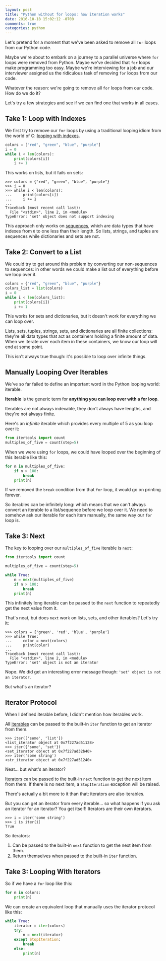```yaml
---
layout: post
title: "Python without for loops: how iteration works"
date: 2016-10-18 15:02:12 -0700
comments: true
categories: python
---
```


Let's pretend for a moment that we've been asked to remove all `for` loops from our Python code.

Maybe we're about to embark on a journey to a parallel universe where `for` loops were removed from Python.  Maybe we've decided that `for` loops make programming too easy.  Maybe we're interviewing for a job and our interviewer assigned us the ridiculous task of removing `for` loops from our code.

Whatever the reason: we're going to remove all `for` loops from our code.  How do we do it?

Let's try a few strategies and see if we can find one that works in all cases.


## Take 1: Loop with Indexes

We first try to remove our `for` loops by using a traditional looping idiom from the world of C: [looping with indexes][loop with indexes].

```python
colors = ["red", "green", "blue", "purple"]
i = 0
while i < len(colors):
    print(colors[i])
    i += 1
```

This works on lists, but it fails on sets:

```pycon
>>> colors = {"red", "green", "blue", "purple"}
>>> i = 0
>>> while i < len(colors):
...     print(colors[i])
...     i += 1
...
Traceback (most recent call last):
  File "<stdin>", line 2, in <module>
TypeError: 'set' object does not support indexing
```

This approach only works on [sequences][], which are data types that have indexes from `0` to one less than their length.  So lists, strings, and tuples are sequences while dictionaries and sets are not.


## Take 2: Convert to a List

We could try to get around this problem by converting our non-sequences to sequences: in other words we could make a list out of everything before we loop over it.

```python
colors = {"red", "green", "blue", "purple"}
colors_list = list(colors)
i = 0
while i < len(colors_list):
    print(colors[i])
    i += 1
```

This works for sets and dictionaries, but it doesn't work for everything we can loop over.

Lists, sets, tuples, strings, sets, and dictionaries are all finite collections: they're all data types that act as containers holding a finite amount of data.  When we iterate over each item in these containers, we know our loop will end at some point.

This isn't always true though: it's possible to loop over infinite things.


## Manually Looping Over Iterables

We've so far failed to define an important word in the Python looping world: iterable.

**Iterable** is the generic term for **anything you can loop over with a for loop**.

Iterables are not always indexable, they don't always have lengths, and they're not always finite.

Here's an *infinite* iterable which provides every multiple of 5 as you loop over it:

```python
from itertools import count
multiples_of_five = count(step=5)
```

When we were using `for` loops, we could have looped over the beginning of this iterable like this:

```python
for n in multiples_of_five:
    if n > 100:
        break
    print(n)
```

If we removed the `break` condition from that `for` loop, it would go on printing forever.

So iterables can be infinitely long: which means that we can't always convert an iterable to a list/sequence before we loop over it.  We need to somehow ask our iterable for each item manually, the same way our `for` loop is.


## Take 3: Next

The key to looping over our `multiples_of_five` iterable is `next`:

```python
from itertools import count

multiples_of_five = count(step=5)

while True:
    n = next(multiples_of_five)
    if n > 100:
        break
    print(n)
```

This infinitely long iterable can be passed to the `next` function to repeatedly get the next value from it.

That's neat, but does `next` work on lists, sets, and other iterables?  Let's try it:

```pycon
>>> colors = {'green', 'red', 'blue', 'purple'}
>>> while True:
...     color = next(colors)
...     print(color)
...
Traceback (most recent call last):
  File "<stdin>", line 2, in <module>
TypeError: 'set' object is not an iterator
```

Nope.  We did get an interesting error message though: `'set' object is not an iterator`.

But what's an iterator?


## Iterator Protocol

When I defined iterable before, I didn't mention how iterables work.

All [iterables][] can be passed to the built-in `iter` function to get an iterator from them.

```pycon
>>> iter(['some', 'list'])
<list_iterator object at 0x7f227ad51128>
>>> iter({'some', 'set'})
<set_iterator object at 0x7f227ad32b40>
>>> iter('some string')
<str_iterator object at 0x7f227ad51240>
```

Neat... but what's an iterator?

[Iterators][] can be passed to the built-in `next` function to get the next item from them.  If there is no next item, a `StopIteration` exception will be raised.

There's actually a bit more to it than that: iterators are also iterables.

But you can get an iterator from every iterable... so what happens if you ask an iterator for an iterator?  You get itself!  Iterators are their own iterators.

```pycon
>>> i = iter('some string')
>>> i is iter(i)
True
```

So iterators:

1. Can be passed to the built-in `next` function to get the next item from them.
2. Return themselves when passed to the built-in `iter` function.

## Take 3: Looping With Iterators

So if we have a `for` loop like this:

```python
for n in colors:
    print(n)
```

We can create an equivalent loop that manually uses the iterator protocol like this:

```python
while True:
    iterator = iter(colors)
    try:
        n = next(iterator)
    except StopIteration:
        break
    else:
        print(n)
```


[loop with indexes]: http://treyhunner.com/2016/04/how-to-loop-with-indexes-in-python/
[sequences]: https://docs.python.org/3/glossary.html#term-sequence
[iterables]: https://docs.python.org/3/glossary.html#term-iterable
[iterators]: https://docs.python.org/3/glossary.html#term-iterator
